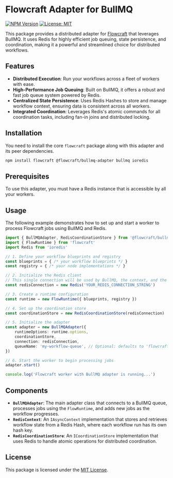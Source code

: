 # Flowcraft Adapter for BullMQ

[![NPM Version](https://img.shields.io/npm/v/@flowcraft/bullmq-adapter.svg)](https://www.npmjs.com/package/@flowcraft/bullmq-adapter)
[![License: MIT](https://img.shields.io/badge/License-MIT-yellow.svg)](https://opensource.org/licenses/MIT)

This package provides a distributed adapter for [Flowcraft](https://www.npmjs.com/package/flowcraft) that leverages BullMQ. It uses Redis for highly efficient job queuing, state persistence, and coordination, making it a powerful and streamlined choice for distributed workflows.

## Features

- **Distributed Execution**: Run your workflows across a fleet of workers with ease.
- **High-Performance Job Queuing**: Built on BullMQ, it offers a robust and fast job queue system powered by Redis.
- **Centralized State Persistence**: Uses Redis Hashes to store and manage workflow context, ensuring data is consistent across all workers.
- **Integrated Coordination**: Leverages Redis's atomic commands for all coordination tasks, including fan-in joins and distributed locking.

## Installation

You need to install the core `flowcraft` package along with this adapter and its peer dependencies.

```bash
npm install flowcraft @flowcraft/bullmq-adapter bullmq ioredis
```

## Prerequisites

To use this adapter, you must have a Redis instance that is accessible by all your workers.

## Usage

The following example demonstrates how to set up and start a worker to process Flowcraft jobs using BullMQ and Redis.

```typescript
import { BullMQAdapter, RedisCoordinationStore } from '@flowcraft/bullmq-adapter'
import { FlowRuntime } from 'flowcraft'
import Redis from 'ioredis'

// 1. Define your workflow blueprints and registry
const blueprints = { /* your workflow blueprints */ }
const registry = { /* your node implementations */ }

// 2. Initialize the Redis client
// This single connection will be used by BullMQ, the context, and the coordination store.
const redisConnection = new Redis('YOUR_REDIS_CONNECTION_STRING')

// 3. Create a runtime configuration
const runtime = new FlowRuntime({ blueprints, registry })

// 4. Set up the coordination store
const coordinationStore = new RedisCoordinationStore(redisConnection)

// 5. Initialize the adapter
const adapter = new BullMQAdapter({
	runtimeOptions: runtime.options,
	coordinationStore,
	connection: redisConnection,
	queueName: 'my-workflow-queue', // Optional: defaults to 'flowcraft-queue'
})

// 6. Start the worker to begin processing jobs
adapter.start()

console.log('Flowcraft worker with BullMQ adapter is running...')
```

## Components

- **`BullMQAdapter`**: The main adapter class that connects to a BullMQ queue, processes jobs using the `FlowRuntime`, and adds new jobs as the workflow progresses.
- **`RedisContext`**: An `IAsyncContext` implementation that stores and retrieves workflow state from a Redis Hash, where each workflow run has its own hash key.
- **`RedisCoordinationStore`**: An `ICoordinationStore` implementation that uses Redis to handle atomic operations for distributed coordination.

## License

This package is licensed under the [MIT License](LICENSE).
